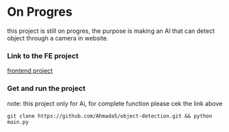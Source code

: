 # On Progres
this project is still on progres, the purpose is making an AI that can detect object through a camera in website.

### Link to the FE project
[frontend project](https://github.com/Ahmada5/object-detection-frontend.git)

### Get and run the project
note: this project only for Ai, for complete function please cek the link above
```
git clone https://github.com/Ahmada5/object-detection.git && python main.py
```
